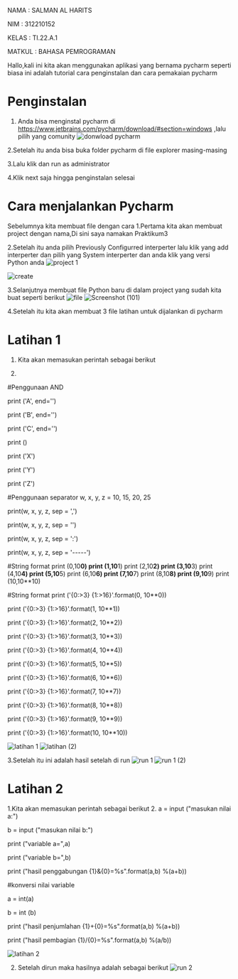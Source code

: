 NAMA   : SALMAN AL HARITS

NIM    : 312210152

KELAS  : TI.22.A.1

MATKUL : BAHASA PEMROGRAMAN

Hallo,kali ini kita akan menggunakan aplikasi yang bernama pycharm
seperti biasa ini adalah tutorial cara penginstalan dan cara pemakaian pycharm

# Penginstalan
1. Anda bisa menginstal pycharm  di https://www.jetbrains.com/pycharm/download/#section=windows ,lalu pilih yang comunity
  ![donwload pycharm](https://user-images.githubusercontent.com/115677440/199348035-9a98cc4a-51e5-412f-9062-dde6764e2ab2.png)
  
2.Setelah itu anda bisa buka folder pycharm di file explorer masing-masing

3.Lalu klik dan run as administrator

4.Klik next saja hingga penginstalan selesai

# Cara menjalankan Pycharm
Sebelumnya kita membuat file dengan cara
1.Pertama kita akan membuat project dengan nama,Di sini saya namakan Praktikum3

2.Setelah itu anda pilih Previously Configurred interperter lalu klik yang add interperter
  dan pilih yang System interperter dan anda klik yang versi Python anda
  ![project 1](https://user-images.githubusercontent.com/115677440/199350622-56869658-7578-44a5-9221-f59354484d0b.png)

  ![create](https://user-images.githubusercontent.com/115677440/199350444-78c6a4e8-ed9b-4a59-845b-758803f49413.png)

3.Selanjutnya membuat file Python baru di dalam project yang sudah kita buat seperti berikut
![file](https://user-images.githubusercontent.com/115677440/199350724-d844ea9c-dbbb-46e6-b68e-06cf3bdf536b.png)
![Screenshot (101)](https://user-images.githubusercontent.com/115677440/199350842-2b050414-db33-4142-87c7-b8c1ce2c4df8.png)

4.Setelah itu kita akan membuat 3 file latihan untuk dijalankan di pycharm

# Latihan 1
1. Kita akan memasukan perintah sebagai berikut

2.
#Penggunaan AND

print ('A', end='')

print ('B', end='')

print ('C', end='')

print ()

print ('X')

print ('Y')

print ('Z')

#Penggunaan separator
w, x, y, z = 10, 15, 20, 25

print(w, x, y, z, sep = ',')

print(w, x, y, z, sep = '')

print(w, x, y, z, sep = ':')

print(w, x, y, z, sep = '-----')

#String format
print (0,10**0)
print (1,10**1)
print (2,10**2)
print (3,10**3)
print (4,10**4)
print (5,10**5)
print (6,10**6)
print (7,10**7)
print (8,10**8)
print (9,10**9)
print (10,10**10)

#String format
print ('{0:>3} {1:>16}'.format(0, 10**0))

print ('{0:>3} {1:>16}'.format(1, 10**1))

print ('{0:>3} {1:>16}'.format(2, 10**2))

print ('{0:>3} {1:>16}'.format(3, 10**3))

print ('{0:>3} {1:>16}'.format(4, 10**4))

print ('{0:>3} {1:>16}'.format(5, 10**5))

print ('{0:>3} {1:>16}'.format(6, 10**6))

print ('{0:>3} {1:>16}'.format(7, 10**7))

print ('{0:>3} {1:>16}'.format(8, 10**8))

print ('{0:>3} {1:>16}'.format(9, 10**9))

print ('{0:>3} {1:>16}'.format(10, 10**10))

![latihan 1](https://user-images.githubusercontent.com/115677440/199351020-19c51231-e514-4700-a095-53a099b3cd0f.png)
![latihan (2)](https://user-images.githubusercontent.com/115677440/199351006-de52ab9b-f5d6-4a3e-82c7-0944158402dd.png)

3.Setelah itu ini adalah hasil setelah di run
![run 1](https://user-images.githubusercontent.com/115677440/199351376-f60b57f2-547f-479b-86ec-e6ef7897efc1.png)
![run 1 (2)](https://user-images.githubusercontent.com/115677440/199351366-fc4de54d-fade-4fba-a1a2-70f4f64d169d.png)

# Latihan 2
1.Kita akan memasukan perintah sebagai berikut
2.
a = input ("masukan nilai a:")

b = input ("masukan nilai b:")

print ("variable a=",a)

print ("variable b=",b)

print ("hasil penggabungan {1}&{0}=%s".format(a,b) %(a+b))

#konversi nilai variable

a = int(a)

b = int (b)

print ("hasil penjumlahan {1}+{0}=%s".format(a,b) %(a+b))

print ("hasil pembagian {1}/{0}=%s".format(a,b) %(a/b))

![latihan 2](https://user-images.githubusercontent.com/115677440/199351754-9fbd1b57-290d-48c0-aac6-42c97aed49e7.png)

2. Setelah dirun maka hasilnya adalah sebagai berikut
   ![run 2](https://user-images.githubusercontent.com/115677440/199351854-062857b3-de6b-4062-86c3-bf9e8df46418.png)

